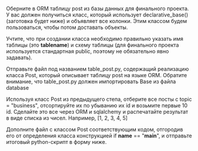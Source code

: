 Оберните в ORM таблицу post из базы данных для финального проекта. У вас должен получиться класс, который использует declarative_base() (заготовка будет ниже) и объявляет все колонки. Этим классом будем пользоваться, чтобы потом доставать объекты.

Учтите, что при создании класса необходимо правильно указать имя таблицы (это __tablename__) и схему таблицы (для финального проекта используется стандартная public, поэтому не обязательно явно задавать).

Отправьте файл под названием table_post.py, содержащий реализацию класса Post, который описывает таблицу post на языке ORM. Обратите внимание, что table_post.py должен импортировать Base из файла database

Используя класс Post из предыдущего степа, отберите все посты с topic = "business", отсортируйте их по убыванию их id и возьмите первые 10 id. Сделайте это все через ORM и sqlalchemy и распечатайте результат в виде списка из чисел. Например, [1, 2, 3, 4, 5]

Дополните файл с классом Post соответствующим кодом, отгородив его от определения класса конструкцией if __name__ == "__main__", и отправьте итоговый python-скрипт в форму ниже.
